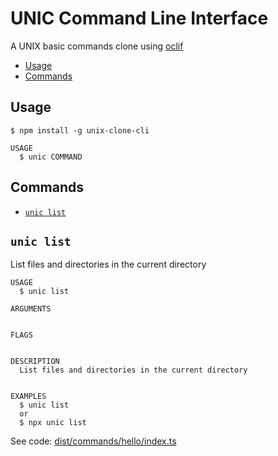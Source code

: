 # UNIC Command Line Interface

A UNIX basic commands clone using [oclif](https://oclif.io/)

* [Usage](#usage)
* [Commands](#commands)

## Usage

```sh-session
$ npm install -g unix-clone-cli

USAGE
  $ unic COMMAND

```

## Commands

* [`unic list`](#unic-list)

## `unic list`

List files and directories in the current directory

```
USAGE
  $ unic list

ARGUMENTS
   

FLAGS


DESCRIPTION
  List files and directories in the current directory


EXAMPLES
  $ unic list
  or
  $ npx unic list
```

See code: [dist/commands/hello/index.ts](https://github.com/jeffmant/unix-clone-cli/blob/v0.0.0/dist/commands/list/index.ts)
